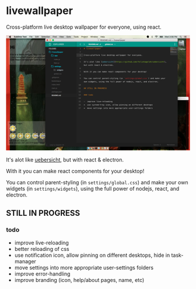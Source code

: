 # livewallpaper

Cross-platform live desktop wallpaper for everyone, using react.

![screenshot](screen.png)

It's alot like [uebersicht](https://github.com/felixhageloh/uebersicht), but with react & electron.

With it you can make react components for your desktop!

You can control parent-styling (in `settings/global.css`) and make your own widgets (in `settings/widgets`), using the full power of nodejs, react, and electron.

## STILL IN PROGRESS

### todo

*  improve live-reloading
*  better reloading of css
*  use notification icon, allow pinning on different desktops, hide in task-manager
*  move settings into more appropriate user-settings folders
*  improve error-handling
*  improve branding (icon, help/about pages, name, etc)